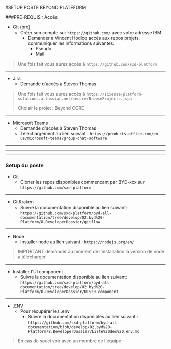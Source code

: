 #SETUP POSTE BEYOND PLATEFORM

###PRE-REQUIS : Accès

* Git (pro)
    * Créer son compte sur `https://github.com/` avec votre adresse IBM
        * Demander à Vincent Hodicq accès aux repos projets, communiquer les informations suivantes: 
            * Pseudo
            * Mail

>Une fois fait vous aurez accès à `https://github.com/sxd-platform`
-----
* Jira
    * Demande d'accès à Steven Thomas

> Une fois fait vous aurez accès à `https://sixense-platform-solutions.atlassian.net/secure/BrowseProjects.jspa`
> 
> Choisir le projet : Beyond CORE

----
* Microsoft Teams 
    * Demande d'accès à Steven Thomas
    * Téléchargement au lien suivant : `https://products.office.com/en-us/microsoft-teams/group-chat-software`
   
----
----
----
### Setup du poste

* Git 
    * Cloner les repos disponibles commencant par BYD-xxx sur `https://github.com/sxd-platform`
----  

* GitKraken
    * Suivre la documentation disponible au lien suivant: `https://github.com/sxd-platform/byd-all-documentation/tree/develop/02.byd%20-Platform/8.DeveloperDossier/gitflow`

----
  
* Node
    - Installer node au lien suivant : `https://nodejs.org/en/`
> IMPORTANT demander au moment de l'installation la version de node à télécharger

----
* Installer l'UI component
    * Suivre la documentation disponible au lien suivant: `https://github.com/sxd-platform/byd-all-documentation/tree/develop/02.byd%20-Platform/8.DeveloperDossier/UI%20-component`
    
----
* .ENV
    * Pour récupérer les .env
        * Suivre la documentation disponibles au lien suivant : `https://github.com/sxd-platform/byd-all-documentation/blob/develop/02.byd%20-Platform/8.DeveloperDossier/Liste%20des%20.env.md`
> En cas de souci voir avec un membre de l'équipe


